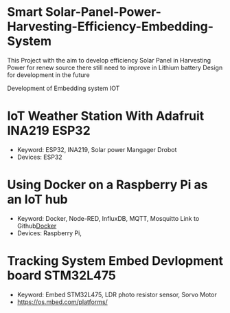 # Smart Solar-Panel-Power-Harvesting-Efficiency-Embedding-System
This Project with the aim to develop efficiency Solar Panel in Harvesting Power for renew source 
there still need to improve in Lithium battery Design for development in the future 


Development of Embedding system IOT 

# IoT Weather Station With Adafruit INA219 ESP32
- Keyword: ESP32, INA219, Solar power Mangager Drobot
- Devices: ESP32

# Using Docker on a Raspberry Pi as an IoT hub

- Keyword: Docker, Node-RED, InfluxDB, MQTT, Mosquitto 
Link to Github[Docker](https://github.com/gcgarner/IOTstack)
- Devices: Raspberry Pi,

# Tracking System Embed Devlopment board STM32L475
- Keyword: Embed STM32L475, LDR photo resistor sensor, Sorvo Motor
- https://os.mbed.com/platforms/
